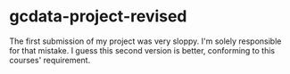 # gcdata-project-revised
The first submission of my project was very sloppy. I'm solely responsible for that mistake.
I guess this second version is better, conforming to this courses' requirement.
